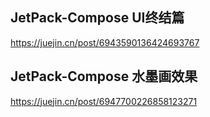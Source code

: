 ## JetPack-Compose UI终结篇
https://juejin.cn/post/6943590136424693767

## JetPack-Compose 水墨画效果
https://juejin.cn/post/6947700226858123271